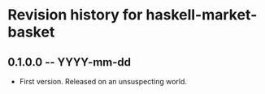 # Revision history for haskell-market-basket

## 0.1.0.0 -- YYYY-mm-dd

* First version. Released on an unsuspecting world.
